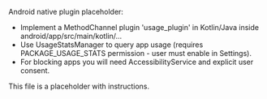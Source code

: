 Android native plugin placeholder:
- Implement a MethodChannel plugin 'usage_plugin' in Kotlin/Java inside android/app/src/main/kotlin/...
- Use UsageStatsManager to query app usage (requires PACKAGE_USAGE_STATS permission - user must enable in Settings).
- For blocking apps you will need AccessibilityService and explicit user consent.

This file is a placeholder with instructions.
